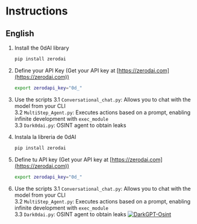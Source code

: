 # Instructions

## English

1. Install the 0dAI library
   ```bash
   pip install zerodai
   ```
2. Define your API Key (Get your API key at [https://zerodai.com](https://zerodai.com))
   ```bash
   export zerodapi_key="0d_"
   ```
3. Use the scripts
   3.1 `Conversational_chat.py`: Allows you to chat with the model from your CLI  
   3.2 `MultiStep_Agent.py`: Executes actions based on a prompt, enabling infinite development with `exec_module`  
   3.3 `Dark0dai.py`: OSINT agent to obtain leaks
  
1. Instala la libreria de 0dAI
   ```bash
   pip install zerodai
   ```
2. Define tu API key (Get your API key at [https://zerodai.com](https://zerodai.com))
   ```bash
   export zerodapi_key="0d_"
   ```
3. Use the scripts
   3.1 `Conversational_chat.py`: Allows you to chat with the model from your CLI  
   3.2 `MultiStep_Agent.py`: Executes actions based on a prompt, enabling infinite development with `exec_module`  
   3.3 `Dark0dai.py`: OSINT agent to obtain leaks
[![DarkGPT-Osint](https://imgur.com/9JgM806)]([(https://youtu.be/C8ykBmlYm3Y])(https://youtu.be/C8ykBmlYm3Y))
